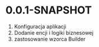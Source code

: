  # 0.0.1-SNAPSHOT
 1. Konfiguracja aplikacji
 2. Dodanie encji i logiki biznesowej
 3. zastosowanie wzorca Builder
